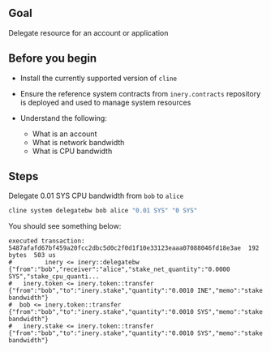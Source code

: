 ## Goal

Delegate resource for an account or application

## Before you begin

* Install the currently supported version of `cline`

* Ensure the reference system contracts from `inery.contracts` repository is deployed and used to manage system resources

* Understand the following:
  * What is an account
  * What is network bandwidth
  * What is CPU bandwidth

## Steps

Delegate 0.01 SYS CPU bandwidth from `bob` to `alice`

```sh
cline system delegatebw bob alice "0.01 SYS" "0 SYS"
```

You should see something below:

```console
executed transaction: 5487afafd67bf459a20fcc2dbc5d0c2f0d1f10e33123eaaa07088046fd18e3ae  192 bytes  503 us
#         inery <= inery::delegatebw            {"from":"bob","receiver":"alice","stake_net_quantity":"0.0000 SYS","stake_cpu_quanti...
#   inery.token <= inery.token::transfer        {"from":"bob","to":"inery.stake","quantity":"0.0010 INE","memo":"stake bandwidth"}
#  bob <= inery.token::transfer        {"from":"bob","to":"inery.stake","quantity":"0.0010 SYS","memo":"stake bandwidth"}
#   inery.stake <= inery.token::transfer        {"from":"bob","to":"inery.stake","quantity":"0.0010 SYS","memo":"stake bandwidth"}
```
